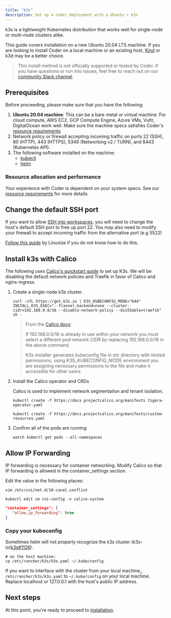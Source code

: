```yaml
---
title: "k3s"
description: Set up a Coder deployment with a Ubuntu + k3s
---
```


k3s is a lightweight Kubernetes distribution that works well for single-node or
multi-node clusters alike.

This guide covers installation on a new Ubuntu 20.04 LTS machine. If you are
looking to install Coder on a local machine or an existing host,
[Kind](./kind.md) or k3d may be a better choice.

> This install method is not officially supported or tested by Coder. If you
> have questions or run into issues, feel free to reach out on our
> [community Slack channel](https://cdr.co/join-community).

## Prerequisites

Before proceeding, please make sure that you have the following:

1. **Ubuntu 20.04 machine**: This can be a bare metal or virtual machine. For
   cloud compute, AWS EC2, GCP Compute Engine, Azure VMs, Vultr, DigitalOcean
   work well. Make sure the machine specs satisfies Coder's
   [resource requirements](../requirements.md)
1. Network policy or firewall accepting incoming traffic on ports 22 (SSH), 80
   (HTTP), 443 (HTTPS), 5349 (Networking v2 / TURN), and 8443 (Kubernetes API).
1. The following software installed on the machine:
   - [kubectl](https://kubernetes.io/docs/tasks/tools/install-kubectl-linux/)
   - [helm](https://helm.sh/docs/intro/install/)

### Resource allocation and performance

Your experience with Coder is dependent on your system specs. See our
[resource requirements](../requirements.md) for more details.

## Change the default SSH port

If you want to allow
[SSH into workspaces](https://coder.com/docs/coder/v1.20/workspaces/ssh), you
will need to change the host's default SSH port to free up port 22. You may also
need to modify your firewall to accept incoming traffic from the alternative
port (e.g 5522)

[Follow this guide](https://linuxize.com/post/how-to-change-ssh-port-in-linux/)
by Linuxize if you do not know how to do this.

## Install k3s with Calico

The following uses
[Calico's quickstart guide](https://docs.projectcalico.org/getting-started/kubernetes/k3s/quickstart)
to set up K3s. We will be disabling the default network policies and Traefik in
favor of Calico and nginx-ingress.

1. Create a single-node k3s cluster.

   ```console
   curl -sfL https://get.k3s.io | K3S_KUBECONFIG_MODE="644" INSTALL_K3S_EXEC="--flannel-backend=none --cluster-cidr=192.168.0.0/16 --disable-network-policy --dis55able=traefik" sh -
   ```

   > From the
   > [Calico docs](https://docs.projectcalico.org/getting-started/kubernetes/k3s/quickstart):
   >
   > If 192.168.0.0/16 is already in use within your network you must select a
   > different pod network CIDR by replacing 192.168.0.0/16 in the above
   > command.
   >
   > K3s installer generates kubeconfig file in etc directory with limited
   > permissions, using K3S_KUBECONFIG_MODE environment you are assigning
   > necessary permissions to the file and make it accessible for other users.

1. Install the Calico operator and CRDs

   Calico is used to implement network segmentation and tenant isolation.

   ```console
   kubectl create -f https://docs projectcalico.org/manifests tigera-operator.yaml

   kubectl create -f https://docs.projectcalico.org/manifests/custom-resources.yaml
   ```

1. Confirm all of the pods are running

   ```console
   watch kubectl get pods --all-namespaces
   ```

## Allow IP Forwarding

IP forwarding is necessary for container networking. Modify Calico so that IP
forwarding is allowed in the container_settings section.

Edit the value in the following places:

```console
vim /etc/cni/net.d/10-canal.conflist

kubectl edit cm cni-config -n calico-system
```

```json
"container_settings": {
   "allow_ip_forwarding": true
}
```

### Copy your kubeconfig

Sometimes helm will not properly recognize the k3s cluster
(k3s-io/[k3s#1126](https://github.com/k3s-io/k3s/issues/1126)).

```console
# on the host machine:
cp /etc/rancher/k3s/k3s.yaml ~/.kube/config
```

If you want to interface with the cluster from your local machine,,
`/etc/rancher/k3s/k3s.yaml` to `~/.kube/config` on your local machine. Replace
localhost or 127.0.0.1 with the host's public IP address.

## Next steps

At this point, you're ready to proceed to [installation](../installation.md).
